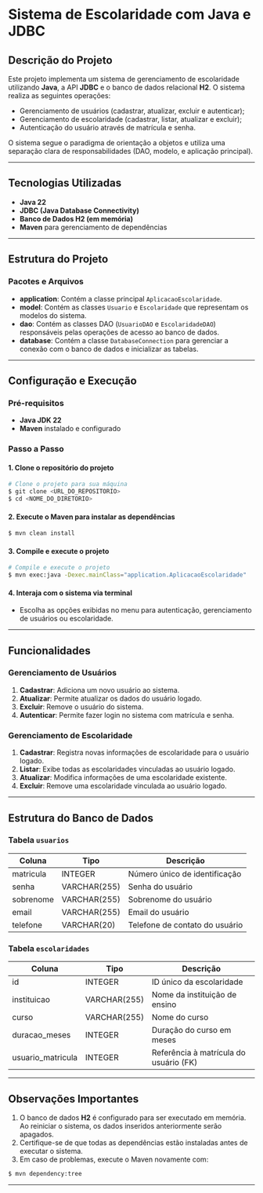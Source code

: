 # Sistema de Escolaridade com Java e JDBC

## Descrição do Projeto

Este projeto implementa um sistema de gerenciamento de escolaridade utilizando **Java**, a API **JDBC** e o banco de dados relacional **H2**. O sistema realiza as seguintes operações:

- Gerenciamento de usuários (cadastrar, atualizar, excluir e autenticar);
- Gerenciamento de escolaridade (cadastrar, listar, atualizar e excluir);
- Autenticação do usuário através de matrícula e senha.

O sistema segue o paradigma de orientação a objetos e utiliza uma separação clara de responsabilidades (DAO, modelo, e aplicação principal).

---

## Tecnologias Utilizadas

- **Java 22**
- **JDBC (Java Database Connectivity)**
- **Banco de Dados H2 (em memória)**
- **Maven** para gerenciamento de dependências

---

## Estrutura do Projeto

### Pacotes e Arquivos

- **application**: Contém a classe principal `AplicacaoEscolaridade`.
- **model**: Contém as classes `Usuario` e `Escolaridade` que representam os modelos do sistema.
- **dao**: Contém as classes DAO (`UsuarioDAO` e `EscolaridadeDAO`) responsáveis pelas operações de acesso ao banco de dados.
- **database**: Contém a classe `DatabaseConnection` para gerenciar a conexão com o banco de dados e inicializar as tabelas.

---

## Configuração e Execução

### Pré-requisitos

- **Java JDK 22**
- **Maven** instalado e configurado

### Passo a Passo

#### 1. Clone o repositório do projeto

```bash
# Clone o projeto para sua máquina
$ git clone <URL_DO_REPOSITORIO>
$ cd <NOME_DO_DIRETORIO>
```

#### 2. Execute o Maven para instalar as dependências

```bash
$ mvn clean install
```

#### 3. Compile e execute o projeto

```bash
# Compile e execute o projeto
$ mvn exec:java -Dexec.mainClass="application.AplicacaoEscolaridade"
```

#### 4. Interaja com o sistema via terminal

- Escolha as opções exibidas no menu para autenticação, gerenciamento de usuários ou escolaridade.

---

## Funcionalidades

### Gerenciamento de Usuários

1. **Cadastrar**: Adiciona um novo usuário ao sistema.
2. **Atualizar**: Permite atualizar os dados do usuário logado.
3. **Excluir**: Remove o usuário do sistema.
4. **Autenticar**: Permite fazer login no sistema com matrícula e senha.

### Gerenciamento de Escolaridade

1. **Cadastrar**: Registra novas informações de escolaridade para o usuário logado.
2. **Listar**: Exibe todas as escolaridades vinculadas ao usuário logado.
3. **Atualizar**: Modifica informações de uma escolaridade existente.
4. **Excluir**: Remove uma escolaridade vinculada ao usuário logado.

---

## Estrutura do Banco de Dados

### Tabela `usuarios`

| Coluna    | Tipo         | Descrição                      |
| --------- | ------------ | ------------------------------ |
| matricula | INTEGER      | Número único de identificação  |
| senha     | VARCHAR(255) | Senha do usuário               |
| sobrenome | VARCHAR(255) | Sobrenome do usuário           |
| email     | VARCHAR(255) | Email do usuário               |
| telefone  | VARCHAR(20)  | Telefone de contato do usuário |

### Tabela `escolaridades`

| Coluna             | Tipo         | Descrição                              |
| ------------------ | ------------ | -------------------------------------- |
| id                 | INTEGER      | ID único da escolaridade               |
| instituicao        | VARCHAR(255) | Nome da instituição de ensino          |
| curso              | VARCHAR(255) | Nome do curso                          |
| duracao\_meses     | INTEGER      | Duração do curso em meses              |
| usuario\_matricula | INTEGER      | Referência à matrícula do usuário (FK) |

---

## Observações Importantes

1. O banco de dados **H2** é configurado para ser executado em memória. Ao reiniciar o sistema, os dados inseridos anteriormente serão apagados.
2. Certifique-se de que todas as dependências estão instaladas antes de executar o sistema.
3. Em caso de problemas, execute o Maven novamente com:

```bash
$ mvn dependency:tree
```

---

